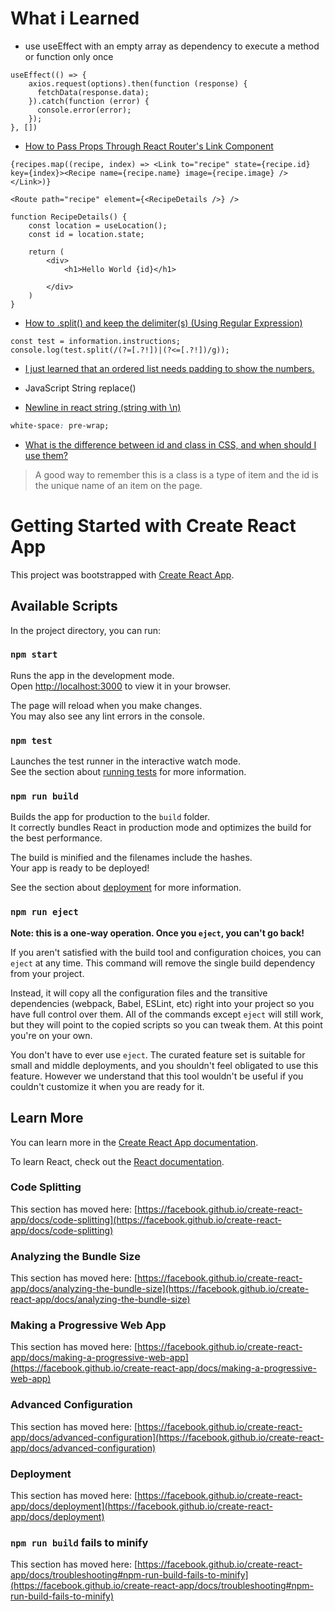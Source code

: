 # What i Learned

- use useEffect with an empty array as dependency to execute a method or function only once
```JS
useEffect(() => {
    axios.request(options).then(function (response) {
      fetchData(response.data);
    }).catch(function (error) {
      console.error(error);
    });
}, [])
```

- [How to Pass Props Through React Router's Link Component](https://ui.dev/react-router-pass-props-to-link/)
```JSX
{recipes.map((recipe, index) => <Link to="recipe" state={recipe.id} key={index}><Recipe name={recipe.name} image={recipe.image} /></Link>)}
```
```JSX
<Route path="recipe" element={<RecipeDetails />} />
```
```JSX
function RecipeDetails() {
    const location = useLocation();
    const id = location.state;

    return (
        <div>
            <h1>Hello World {id}</h1>

        </div>
    )
}
```

- [How to .split() and keep the delimiter(s) (Using Regular Expression)](https://medium.com/@shemar.gordon32/how-to-split-and-keep-the-delimiter-s-d433fb697c65)
```JS
const test = information.instructions;
console.log(test.split(/(?=[.?!])|(?<=[.?!])/g));
```

- [I just learned that an ordered list needs padding to show the numbers.](https://www.sitepoint.com/community/t/ol-tag-not-displaying/5325)

- JavaScript String replace()

- [Newline in react string (string with \n)](https://forum.freecodecamp.org/t/newline-in-react-string-solved/68484)
```CSS
white-space: pre-wrap;
```

- [What is the difference between id and class in CSS, and when should I use them?](https://stackoverflow.com/questions/12889362/what-is-the-difference-between-id-and-class-in-css-and-when-should-i-use-them)
> A good way to remember this is a class is a type of item and the id is the unique name of an item on the page.
# Getting Started with Create React App

This project was bootstrapped with [Create React App](https://github.com/facebook/create-react-app).

## Available Scripts

In the project directory, you can run:

### `npm start`

Runs the app in the development mode.\
Open [http://localhost:3000](http://localhost:3000) to view it in your browser.

The page will reload when you make changes.\
You may also see any lint errors in the console.

### `npm test`

Launches the test runner in the interactive watch mode.\
See the section about [running tests](https://facebook.github.io/create-react-app/docs/running-tests) for more information.

### `npm run build`

Builds the app for production to the `build` folder.\
It correctly bundles React in production mode and optimizes the build for the best performance.

The build is minified and the filenames include the hashes.\
Your app is ready to be deployed!

See the section about [deployment](https://facebook.github.io/create-react-app/docs/deployment) for more information.

### `npm run eject`

**Note: this is a one-way operation. Once you `eject`, you can't go back!**

If you aren't satisfied with the build tool and configuration choices, you can `eject` at any time. This command will remove the single build dependency from your project.

Instead, it will copy all the configuration files and the transitive dependencies (webpack, Babel, ESLint, etc) right into your project so you have full control over them. All of the commands except `eject` will still work, but they will point to the copied scripts so you can tweak them. At this point you're on your own.

You don't have to ever use `eject`. The curated feature set is suitable for small and middle deployments, and you shouldn't feel obligated to use this feature. However we understand that this tool wouldn't be useful if you couldn't customize it when you are ready for it.

## Learn More

You can learn more in the [Create React App documentation](https://facebook.github.io/create-react-app/docs/getting-started).

To learn React, check out the [React documentation](https://reactjs.org/).

### Code Splitting

This section has moved here: [https://facebook.github.io/create-react-app/docs/code-splitting](https://facebook.github.io/create-react-app/docs/code-splitting)

### Analyzing the Bundle Size

This section has moved here: [https://facebook.github.io/create-react-app/docs/analyzing-the-bundle-size](https://facebook.github.io/create-react-app/docs/analyzing-the-bundle-size)

### Making a Progressive Web App

This section has moved here: [https://facebook.github.io/create-react-app/docs/making-a-progressive-web-app](https://facebook.github.io/create-react-app/docs/making-a-progressive-web-app)

### Advanced Configuration

This section has moved here: [https://facebook.github.io/create-react-app/docs/advanced-configuration](https://facebook.github.io/create-react-app/docs/advanced-configuration)

### Deployment

This section has moved here: [https://facebook.github.io/create-react-app/docs/deployment](https://facebook.github.io/create-react-app/docs/deployment)

### `npm run build` fails to minify

This section has moved here: [https://facebook.github.io/create-react-app/docs/troubleshooting#npm-run-build-fails-to-minify](https://facebook.github.io/create-react-app/docs/troubleshooting#npm-run-build-fails-to-minify)

